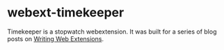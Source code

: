 # webext-timekeeper

Timekeeper is a stopwatch webextension. It was built for a series of blog posts on [Writing Web Extensions](https://dev.to/ramitmittal/writing-your-first-web-extension-4i83).